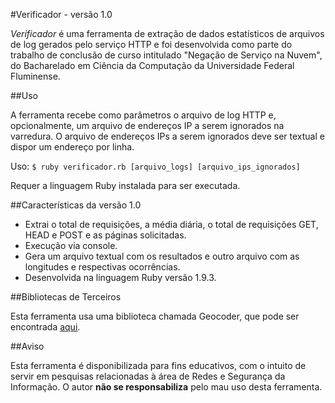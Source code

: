 #Verificador - versão 1.0

*Verificador* é uma ferramenta de extração de dados estatísticos de arquivos de log gerados pelo serviço HTTP e foi desenvolvida como parte do trabalho de conclusão de curso intitulado "Negação de Serviço na Nuvem", do Bacharelado em Ciência da Computação da Universidade Federal Fluminense.

##Uso

A ferramenta recebe como parâmetros o arquivo de log HTTP e, opcionalmente, um arquivo de endereços IP a serem ignorados na varredura. O arquivo de endereços IPs a serem ignorados deve ser textual e dispor um endereço por linha.

Uso: `$ ruby verificador.rb [arquivo_logs] [arquivo_ips_ignorados]`

Requer a linguagem Ruby instalada para ser executada.

##Características da versão 1.0

* Extrai o total de requisições, a média diária, o total de requisições GET, HEAD e POST e as páginas solicitadas.
* Execução via console.
* Gera um arquivo textual com os resultados e outro arquivo com as longitudes e respectivas ocorrências.
* Desenvolvida na linguagem Ruby versão 1.9.3.

##Bibliotecas de Terceiros

Esta ferramenta usa uma biblioteca chamada Geocoder, que pode ser encontrada [aqui](http://www.rubygeocoder.com/).

##Aviso

Esta ferramenta é disponibilizada para fins educativos, com o intuito de servir em pesquisas relacionadas à área de Redes e Segurança da Informação. O autor **não se responsabiliza** pelo mau uso desta ferramenta.
